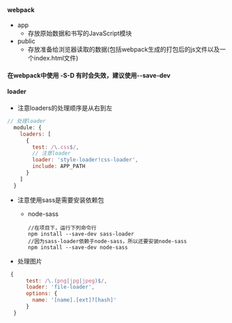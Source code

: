 #### webpack

* app
  * 存放原始数据和书写的JavaScript模块
* public
  * 存放准备给浏览器读取的数据(包括webpack生成的打包后的js文件以及一个index.html文件)


#### 在webpack中使用 -S-D 有时会失效，建议使用--save-dev

#### loader

* 注意loaders的处理顺序是从右到左
```javascript
// 处理loader
  module: {
    loaders: [
      {
        test: /\.css$/,
        // 注意loader
        loader: 'style-loader!css-loader',
        include: APP_PATH
      }
    ]
  }
```

* 注意使用sass是需要安装依赖包

  * node-sass

    ```
    //在项目下，运行下列命令行
    npm install --save-dev sass-loader
    //因为sass-loader依赖于node-sass，所以还要安装node-sass
    npm install --save-dev node-sass
    ```

* 处理图片
 ``` javascript
  {
       test: /\.(png|jpg|jpeg)$/,
       loader: 'file-loader',
       options: {
         name: '[name].[ext]?[hash]'
       }
   }

 ```

